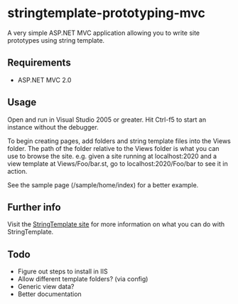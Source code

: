 stringtemplate-prototyping-mvc
==============================

A very simple ASP.NET MVC application allowing you to write site prototypes using string template.

Requirements
------------

* ASP.NET MVC 2.0

Usage
-----

Open and run in Visual Studio 2005 or greater. Hit Ctrl-f5 to start an instance without the debugger.

To begin creating pages, add folders and string template files into the Views folder. The path of the folder relative to the Views folder is what you can use to browse the site.
e.g. given a site running at localhost:2020 and a view template at Views/Foo/bar.st, go to localhost:2020/Foo/bar to see it in action.

See the sample page (/sample/home/index) for a better example.

Further info
------------
Visit the [StringTemplate site](http://www.antlr.org/wiki/display/ST/StringTemplate+cheat+sheet) for more information on what you can do with StringTemplate.

Todo
----
* Figure out steps to install in IIS
* Allow different template folders? (via config)
* Generic view data?
* Better documentation

